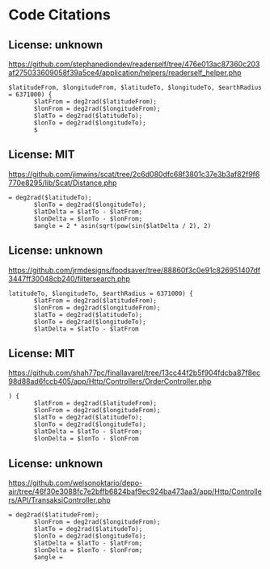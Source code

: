 # Code Citations

## License: unknown
https://github.com/stephanediondev/readerself/tree/476e013ac87360c203af275033609058f39a5ce4/application/helpers/readerself_helper.php

```
$latitudeFrom, $longitudeFrom, $latitudeTo, $longitudeTo, $earthRadius = 6371000) {
       $latFrom = deg2rad($latitudeFrom);
       $lonFrom = deg2rad($longitudeFrom);
       $latTo = deg2rad($latitudeTo);
       $lonTo = deg2rad($longitudeTo);
       $
```


## License: MIT
https://github.com/jimwins/scat/tree/2c6d080dfc68f3801c37e3b3af82f9f6770e8295/lib/Scat/Distance.php

```
= deg2rad($latitudeTo);
       $lonTo = deg2rad($longitudeTo);
       $latDelta = $latTo - $latFrom;
       $lonDelta = $lonTo - $lonFrom;
       $angle = 2 * asin(sqrt(pow(sin($latDelta / 2), 2)
```


## License: unknown
https://github.com/jrmdesigns/foodsaver/tree/88860f3c0e91c826951407df3447ff30048cb240/filtersearch.php

```
latitudeTo, $longitudeTo, $earthRadius = 6371000) {
       $latFrom = deg2rad($latitudeFrom);
       $lonFrom = deg2rad($longitudeFrom);
       $latTo = deg2rad($latitudeTo);
       $lonTo = deg2rad($longitudeTo);
       $latDelta = $latTo - $latFrom
```


## License: MIT
https://github.com/shah77pc/finallavarel/tree/13cc44f2b5f904fdcba87f8ec98d88ad6fccb405/app/Http/Controllers/OrderController.php

```
) {
       $latFrom = deg2rad($latitudeFrom);
       $lonFrom = deg2rad($longitudeFrom);
       $latTo = deg2rad($latitudeTo);
       $lonTo = deg2rad($longitudeTo);
       $latDelta = $latTo - $latFrom;
       $lonDelta = $lonTo - $lonFrom
```


## License: unknown
https://github.com/welsonoktario/depo-air/tree/46f30e3088fc7e2bffb6824baf9ec924ba473aa3/app/Http/Controllers/API/TransaksiController.php

```
= deg2rad($latitudeFrom);
       $lonFrom = deg2rad($longitudeFrom);
       $latTo = deg2rad($latitudeTo);
       $lonTo = deg2rad($longitudeTo);
       $latDelta = $latTo - $latFrom;
       $lonDelta = $lonTo - $lonFrom;
       $angle =
```

